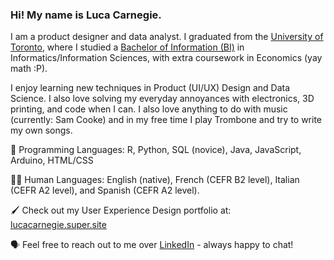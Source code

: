 ### Hi! My name is Luca Carnegie. 

I am a product designer and data analyst. I graduated from the [University of Toronto](https://www.utoronto.ca/), where I studied a [Bachelor of Information (BI)](https://ischool.utoronto.ca/bachelor-of-information/) in Informatics/Information Sciences, with extra coursework in Economics (yay math :P).

I enjoy learning new techniques in Product (UI/UX) Design and Data Science. I also love solving my everyday annoyances with electronics, 3D printing, and code when I can. I also love anything to do with music (currently: Sam Cooke) and in my free time I play Trombone and try to write my own songs. 

💾 Programming Languages: R, Python, SQL (novice), Java, JavaScript, Arduino, HTML/CSS

🧑🏻 Human Languages: English (native), French (CEFR B2 level), Italian (CEFR A2 level), and Spanish (CEFR A2 level). 

🖌️ Check out my User Experience Design portfolio at: [lucacarnegie.super.site](https://lucacarnegie.super.site/)

🗣️ Feel free to reach out to me over [LinkedIn](http://linkedin.com/in/lucacarnegie) - always happy to chat!

